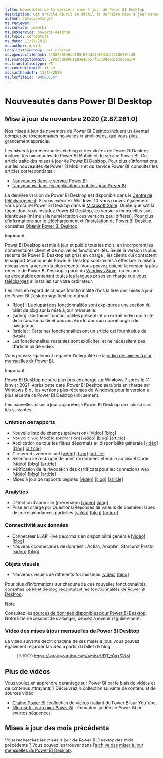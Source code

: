 ```yaml
---
title: Nouveautés de la dernière mise à jour de Power BI Desktop
description: Cet article décrit en détail la dernière mise à jour mensuelle pour Power BI Desktop.
author: davidiseminger
ms.reviewer: ''
ms.service: powerbi
ms.subservice: powerbi-desktop
ms.topic: conceptual
ms.date: 11/11/2020
ms.author: davidi
LocalizationGroup: Get started
ms.openlocfilehash: 34882258e9a3f05f08dd1340941b216f8679fc39
ms.sourcegitcommit: 029aacd09061a8aa45b57f05d0dc95c93dd16a74
ms.translationtype: HT
ms.contentlocale: fr-FR
ms.lasthandoff: 11/12/2020
ms.locfileid: "94560054"
---
```

# <a name="whats-new-in-power-bi-desktop"></a>Nouveautés dans Power BI Desktop

## <a name="november-2020-update-2872610"></a>Mise à jour de novembre 2020 (2.87.261.0)

Nos mises à jour de novembre de Power BI Desktop incluent un éventail complet de fonctionnalités nouvelles et améliorées, que vous allez grandement apprécier. 

Les mises à jour mensuelles du blog et des vidéos de Power BI Desktop incluent les nouveautés de Power BI Mobile et du service Power BI. Cet article traite des mises à jour de Power BI Desktop. Pour plus d’informations sur les nouveautés de Power BI Mobile et du service Power BI, consultez les articles correspondants :

* [Nouveautés dans le service Power BI](service-whats-new.md)
* [Nouveautés dans les applications mobiles pour Power BI](../consumer/mobile/mobile-whats-new-in-the-mobile-apps.md)

La dernière version de Power BI Desktop est disponible dans le [Centre de téléchargement](https://www.microsoft.com/download/details.aspx?id=58494). Si vous exécutez Windows 10, vous pouvez également vous procurer Power BI Desktop dans le [Microsoft Store](https://aka.ms/pbidesktopstore). Quelle que soit la façon dont vous installez Power BI Desktop, les versions mensuelles sont identiques (même si la numérotation des versions peut différer). Pour plus d’informations sur le téléchargement et l’installation de Power BI Desktop, consultez [Obtenir Power BI Desktop](desktop-get-the-desktop.md). 

> [!IMPORTANT]
> Power BI Desktop est mis à jour et publié tous les mois, en incorporant les commentaires client et de nouvelles fonctionnalités. Seule la version la plus récente de Power BI Desktop est prise en charge ; les clients qui contactent le support technique de Power BI Desktop sont invités à effectuer la mise à niveau vers la version la plus récente. Vous pouvez obtenir la version la plus récente de Power BI Desktop à partir du [Windows Store](https://aka.ms/pbidesktopstore), ou en tant qu’exécutable contenant toutes les langues prises en charge que vous [téléchargez](https://www.microsoft.com/download/details.aspx?id=58494) et installez sur votre ordinateur.

Les liens en regard de chaque fonctionnalité dans la liste des mises à jour de Power BI Desktop signifient ce qui suit :

* \[blog\] : La plupart des fonctionnalités sont expliquées une section du billet de blog sur la mise à jour mensuelle.
* \[vidéo\] : Certaines fonctionnalités présentent un extrait vidéo qui traite de la fonctionnalité et pouvant être lu dans un nouvel onglet de navigateur.
* \[article\] : Certaines fonctionnalités ont un article qui fournit plus de détails.
* Les fonctionnalités restantes sont explicites, et ne nécessitent pas d’article ou de vidéo.

Vous pouvez également regarder l’intégralité de la [vidéo des mises à jour mensuelles de Power BI](#power-bi-desktop-monthly-update-video).

> [!IMPORTANT]
> Power BI Desktop ne sera plus pris en charge sur Windows 7 après le 31 janvier 2021. Après cette date, Power BI Desktop sera pris en charge sur Windows 8 ou les versions plus récentes de Windows, pour la version la plus récente de Power BI Desktop uniquement. 

Les nouvelles mises à jour apportées à Power BI Desktop ce mois-ci sont les suivantes :


### <a name="reporting"></a>Création de rapports
* Nouvelle liste de champs (préversion) [[vidéo]](https://youtu.be/DT_tOas5YIo?t=15) [[blog]](https://powerbi.microsoft.com/blog/power-bi-november-2020-feature-summary/#_Toc55467053) 
* Nouvelle vue Modèle (préversion) [[vidéo]](https://youtu.be/DT_tOas5YIo?t=61) [[blog]](https://powerbi.microsoft.com/blog/power-bi-november-2020-feature-summary/#_Toc55467054) [[article]](../create-reports/power-bi-personalize-visuals.md)
* Application de tous les filtres désormais en disponibilité générale [[vidéo]](https://youtu.be/DT_tOas5YIo?t=98) [[blog]](https://powerbi.microsoft.com/blog/power-bi-november-2020-feature-summary/#_Toc55467055) [[article]](../create-reports/desktop-multi-select.md#select-multiple-elements-using-rectangle-select-preview)
* Curseur de zoom visuel [[vidéo]](https://youtu.be/DT_tOas5YIo?t=160) [[blog]](https://powerbi.microsoft.com/blog/power-bi-november-2020-feature-summary/#_Toc55467056) [[article]](../create-reports/desktop-multi-select.md#select-multiple-elements-using-rectangle-select-preview)
* Sélection de rectangle de point de données étendue au visuel Carte [[vidéo]](https://youtu.be/DT_tOas5YIo?t=185) [[blog]](https://powerbi.microsoft.com/blog/power-bi-november-2020-feature-summary/#_Toc55467057) [[article]](../create-reports/desktop-multi-select.md#select-multiple-elements-using-rectangle-select-preview)
* Vérification de la révocation des certificats pour les connexions web [[vidéo]](https://youtu.be/DT_tOas5YIo?t=292) [[blog]](https://powerbi.microsoft.com/blog/power-bi-november-2020-feature-summary/#_Toc55467058) [[article]](../create-reports/desktop-multi-select.md#select-multiple-elements-using-rectangle-select-preview)
* Mises à jour de rapports paginés [[vidéo]](https://youtu.be/DT_tOas5YIo?t=292) [[blog]](https://powerbi.microsoft.com/blog/power-bi-november-2020-feature-summary/#_Toc55467059) [[article]](../create-reports/desktop-multi-select.md#select-multiple-elements-using-rectangle-select-preview)

### <a name="analytics"></a>Analytics
* Détection d’anomalie (préversion) [[vidéo]](https://youtu.be/DT_tOas5YIo?t=199) [[blog]](https://powerbi.microsoft.com/blog/power-bi-november-2020-feature-summary/#_Toc55467061) 
* Prise en charge par Questions/Réponses de valeurs de données issues de correspondances partielles [[vidéo]](https://youtu.be/DT_tOas5YIo?t=438) [[blog]](https://powerbi.microsoft.com/blog/power-bi-november-2020-feature-summary/#_Toc55467062) [[article]](../create-reports/desktop-multi-select.md#select-multiple-elements-using-rectangle-select-preview)

### <a name="data-connectivity"></a>Connectivité aux données
* Connecteur LLAP Hive désormais en disponibilité générale [[vidéo]](https://youtu.be/DT_tOas5YIo?t=461) [[blog]](https://powerbi.microsoft.com/blog/power-bi-november-2020-feature-summary/#_Toc55467064)
* Nouveaux connecteurs de données : Actian, Anaplan, Starburst Presto [[vidéo]](https://youtu.be/DT_tOas5YIo?t=487) [[blog]](https://powerbi.microsoft.com/blog/power-bi-november-2020-feature-summary/#_Toc55467065)


### <a name="visuals"></a>Objets visuels
* Nouveaux visuels de différents fournisseurs [[vidéo]](https://youtu.be/DT_tOas5YIo?t=688) [[blog]](https://powerbi.microsoft.com/blog/power-bi-november-2020-feature-summary/#_Toc55467072)


Pour plus d’informations sur chacune de ces nouvelles fonctionnalités, consultez ce [billet de blog récapitulant les fonctionnalités de Power BI Desktop](https://powerbi.microsoft.com/blog/power-bi-november-2020-feature-summary/).


> [!NOTE]
> Consultez les [sources de données disponibles pour Power BI Desktop](../connect-data/desktop-data-sources.md). Notre liste ne cessant de s’allonger, pensez à revenir régulièrement.


### <a name="power-bi-desktop-monthly-update-video"></a>Vidéo des mises à jour mensuelles de Power BI Desktop
La vidéo suivante décrit chacune de ces mises à jour. Vous pouvez également regarder la vidéo à partir du billet de blog :

> [!VIDEO https://www.youtube.com/embed/DT_tOas5YIo]

## <a name="more-videos"></a>Plus de vidéos

Vous voulez en apprendre davantage sur Power BI par le biais de vidéos et de contenus attrayants ? Découvrez la collection suivante de contenu et de sources vidéo :

-   [Chaîne Power BI](https://www.youtube.com/user/mspowerbi) : collection de vidéos traitant de Power BI sur YouTube.
-   [Microsoft Learn pour Power BI](/learn/powerplatform/power-bi?WT.mc_id=powerbi_landingpage-docs-link) : formation guidée de Power BI en courtes séquences.

## <a name="updates-for-previous-months"></a>Mises à jour des mois précédents

Vous recherchez les mises à jour de Power BI Desktop des mois précédents ? Vous pouvez les trouver dans l’[archive des mises à jour mensuelles de Power BI Desktop](desktop-latest-update-archive.md).